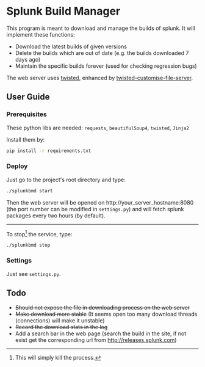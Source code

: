 # Splunk Build Manager

This program is meant to download and manage the builds of splunk. It will implement these functions:

- Download the latest builds of given versions
- Delete the builds which are out of date (e.g. the builds downloaded 7 days ago)
- Maintain the specific builds forever (used for checking regression bugs)

The web server uses [twisted](https://twistedmatrix.com), enhanced by [twisted-customise-file-server](https://github.com/cuyu/twisted-customise-file-server).

## User Guide

### Prerequisites

These python libs are needed:  `requests`, `beautifulSoup4`, `twisted`, `Jinja2`

Install them by:

```bash
pip install -r requirements.txt 
```

### Deploy

Just go to the project's root directory and type:

```bash
./splunkbmd start
```

Then the web server will be opened on http://your_server_hostname:8080 (the port number can be modified in `settings.py`) and will fetch splunk packages every two hours (by default).

---

To stop[^1] the service, type:

```shell
./splunkbmd stop
```

[^1]: This will simply kill the process.

### Settings

Just see `settings.py`.

## Todo

- ~~Should not expose the file in downloading process on the web server~~
- ~~Make download more stable~~ (It seems open too many download threads (connections) will make it unstable)
- ~~Record the download stats in the log~~
- Add a search bar in the web page (search the build in the site, if not exist get the corresponding url from http://releases.splunk.com)